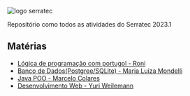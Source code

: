 

![logo serratec](https://media.discordapp.net/attachments/929069726372597815/1083182903707586710/image.png)

<p align="">Repositório como todos as atividades do Serratec 2023.1</p>

<h2> Matérias </h2>
<ul>
<li> <a href="https://github.com/Arawns1/Serratec-2023.1/tree/main/Introdu%C3%A7%C3%A3o%20a%20Algoritmos%20com%20Portugol">Lógica de programação com portugol - Roni</a>
<li> <a href="https://github.com/Arawns1/Serratec-2023.1/tree/main/Banco%20de%20Dados"> Banco de Dados(Postgree/SQLite) - Maria Luiza Mondelli </a>
<li> <a href="https://github.com/Arawns1/Serratec-2023.1/tree/main/Java%20POO"> Java POO - Marcelo Colares </a>
<li> <a href=""> Desenvolvimento Web - Yuri Weilemann </a>
</ul>
